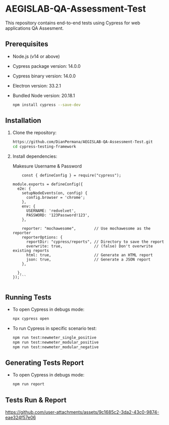 # AEGISLAB-QA-Assessment-Test

This repository contains end-to-end tests using Cypress for web applications QA Assesment.

## Prerequisites

- Node.js (v14 or above)
- Cypress package version: 14.0.0
- Cypress binary version: 14.0.0
- Electron version: 33.2.1
- Bundled Node version: 20.18.1

    ```bash
    npm install cypress --save-dev
    ```

## Installation

1. Clone the repository:
    ```bash
    https://github.com/DianPermana/AEGISLAB-QA-Assessment-Test.git
    cd cypress-testing-framework
    ```

2. Install dependencies:
    
    Makesure Username & Password
    ```
        const { defineConfig } = require("cypress");
    
    module.exports = defineConfig({
      e2e: {
        setupNodeEvents(on, config) {
          config.browser = 'chrome';
        },
        env: {
          USERNAME: 'redvelvet',
          PASSWORD: '123Password!123',
        },
        
        reporter: "mochawesome",        // Use mochawesome as the reporter
        reporterOptions: {
          reportDir: "cypress/reports", // Directory to save the report
          overwrite: true,              // (false) Don't overwrite existing reports
          html: true,                   // Generate an HTML report
          json: true,                   // Generate a JSON report
        },
        
      },
    });```


## Running Tests

- To open Cypress in debugs mode:
    ```bash
    npx cypress open
    ```

    
- To run Cypress in specific scenario test:
    ```bash
    npm run test:newmeter_single_positive
    npm run test:newmeter_modular_positive
    npm run test:newmeter_modular_negative
    ```

## Generating Tests Report
- To open Cypress in debugs mode:
    ```bash
    npm run report
    ```


## Tests Run & Report

https://github.com/user-attachments/assets/9c1685c2-3da2-43c0-9874-eae324f57e06


